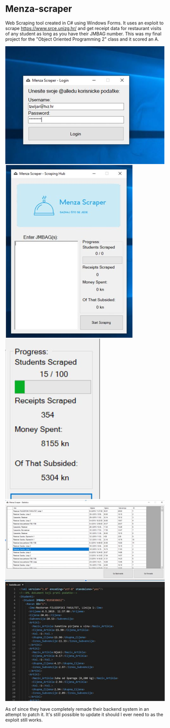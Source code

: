 # Menza-scraper

Web Scraping tool created in C# using Windows Forms. It uses an exploit to scrape https://www.srce.unizg.hr/ and get receipt data for restaurant visits of any student as long as you have their JMBAG number. This was my final project for the "Object Oriented Programming 2" class and it scored an A.

![](slika1.JPG)
![](slika2.JPG)
![](slika3.JPG)
![](slika4.JPG)
![](slika5.JPG)

As of since they have completely remade their backend system in an attempt to patch it. It's still possible to update it should I ever need to as the exploit still works.
